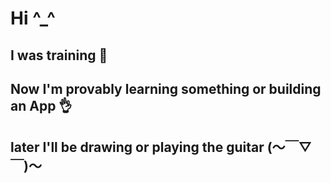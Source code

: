 # Hi ^_^

I was training 🦾
---

Now I'm provably learning something or building an App 👌
---
later I'll be drawing or playing the guitar (～￣▽￣)～
---
